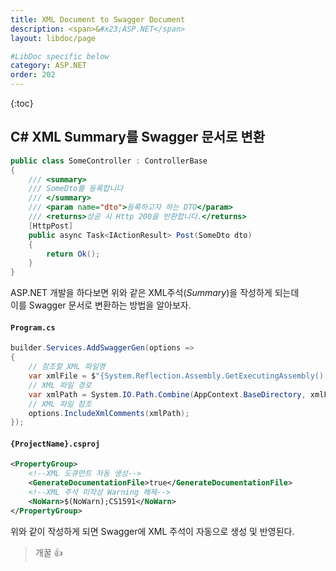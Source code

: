```yaml
---
title: XML Document to Swagger Document
description: <span>&#x23;ASP.NET</span>
layout: libdoc/page

#LibDoc specific below
category: ASP.NET
order: 202
---
```

{:toc}
## C# XML Summary를 Swagger 문서로 변환


```csharp
public class SomeController : ControllerBase
{
    /// <summary>
    /// SomeDto를 등록합니다
    /// </summary>
    /// <param name="dto">등록하고자 하는 DTO</param>
    /// <returns>성공 시 Http 200을 반환합니다.</returns>
    [HttpPost]
    public async Task<IActionResult> Post(SomeDto dto)
    {
        return Ok();
    }
}
```
ASP.NET 개발을 하다보면 위와 같은 XML주석(*Summary*)을 작성하게 되는데<br/>
이를 Swagger 문서로 변환하는 방법을 알아보자.

#### `Program.cs`
```csharp
builder.Services.AddSwaggerGen(options =>
{
    // 참조할 XML 파일명
    var xmlFile = $"{System.Reflection.Assembly.GetExecutingAssembly().GetName().Name}.xml";
    // XML 파일 경로
    var xmlPath = System.IO.Path.Combine(AppContext.BaseDirectory, xmlFile);
    // XML 파일 참조
    options.IncludeXmlComments(xmlPath);
});
```
#### `{ProjectName}.csproj`
```xml
<PropertyGroup>
    <!--XML 도큐먼트 자동 생성-->
    <GenerateDocumentationFile>true</GenerateDocumentationFile>
    <!--XML 주석 미작성 Warning 해제-->
    <NoWarn>$(NoWarn);CS1591</NoWarn>
</PropertyGroup>
```

위와 같이 작성하게 되면 Swagger에 XML 주석이 자동으로 생성 및 반영된다.

> 개꿀 👍